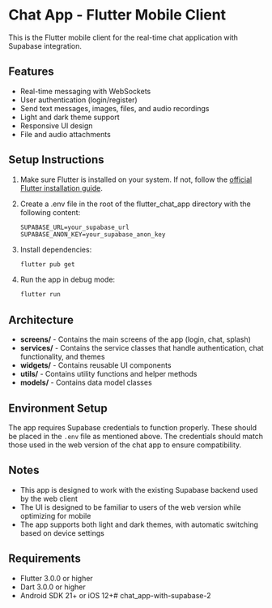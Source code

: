 # Chat App - Flutter Mobile Client

This is the Flutter mobile client for the real-time chat application with Supabase integration.

## Features

- Real-time messaging with WebSockets
- User authentication (login/register)
- Send text messages, images, files, and audio recordings
- Light and dark theme support
- Responsive UI design
- File and audio attachments

## Setup Instructions

1. Make sure Flutter is installed on your system. If not, follow the [official Flutter installation guide](https://docs.flutter.dev/get-started/install).

2. Create a .env file in the root of the flutter_chat_app directory with the following content:
   ```
   SUPABASE_URL=your_supabase_url
   SUPABASE_ANON_KEY=your_supabase_anon_key
   ```

3. Install dependencies:
   ```bash
   flutter pub get
   ```

4. Run the app in debug mode:
   ```bash
   flutter run
   ```

## Architecture

- **screens/** - Contains the main screens of the app (login, chat, splash)
- **services/** - Contains the service classes that handle authentication, chat functionality, and themes
- **widgets/** - Contains reusable UI components
- **utils/** - Contains utility functions and helper methods
- **models/** - Contains data model classes

## Environment Setup

The app requires Supabase credentials to function properly. These should be placed in the `.env` file as mentioned above. The credentials should match those used in the web version of the chat app to ensure compatibility.

## Notes

- This app is designed to work with the existing Supabase backend used by the web client
- The UI is designed to be familiar to users of the web version while optimizing for mobile
- The app supports both light and dark themes, with automatic switching based on device settings

## Requirements

- Flutter 3.0.0 or higher
- Dart 3.0.0 or higher
- Android SDK 21+ or iOS 12+#   c h a t _ a p p - w i t h - s u p a b a s e - 2  
 